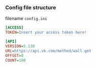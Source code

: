 ### Config file structure
filename `config.ini`
```ini
[ACCESS]
TOKEN=Insert your access token here!

[API]
VERSION=5.130
URL=https://api.vk.com/method/wall.get
OFFSET=0
COUNT=100
```
